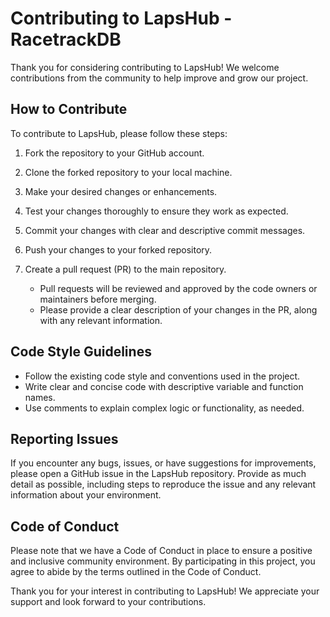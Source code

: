 # Contributing to LapsHub - RacetrackDB

Thank you for considering contributing to LapsHub! We welcome contributions from the community to help improve and grow our project.

## How to Contribute

To contribute to LapsHub, please follow these steps:

1. Fork the repository to your GitHub account.
2. Clone the forked repository to your local machine.
3. Make your desired changes or enhancements.
4. Test your changes thoroughly to ensure they work as expected.
5. Commit your changes with clear and descriptive commit messages.
6. Push your changes to your forked repository.
7. Create a pull request (PR) to the main repository.

   - Pull requests will be reviewed and approved by the code owners or maintainers before merging.
   - Please provide a clear description of your changes in the PR, along with any relevant information.

## Code Style Guidelines

- Follow the existing code style and conventions used in the project.
- Write clear and concise code with descriptive variable and function names.
- Use comments to explain complex logic or functionality, as needed.

## Reporting Issues

If you encounter any bugs, issues, or have suggestions for improvements, please open a GitHub issue in the LapsHub repository. Provide as much detail as possible, including steps to reproduce the issue and any relevant information about your environment.

## Code of Conduct

Please note that we have a Code of Conduct in place to ensure a positive and inclusive community environment. By participating in this project, you agree to abide by the terms outlined in the Code of Conduct.

Thank you for your interest in contributing to LapsHub! We appreciate your support and look forward to your contributions.
